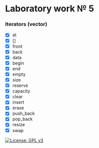 # Laboratory work № 5
### Iterators (vector)

- [x] at
- [x] [] 
- [x] front
- [x] back
- [x] data
- [x] begin
- [x] end
- [x] empty
- [x] size
- [x] reserve
- [x] capacity
- [x] clear
- [x] insert
- [x] erase
- [x] push_back
- [x] pop_back
- [x] resize
- [x] swap

[![License: GPL v3](https://img.shields.io/badge/License-GPLv3-blue.svg)](https://www.gnu.org/licenses/gpl-3.0)
